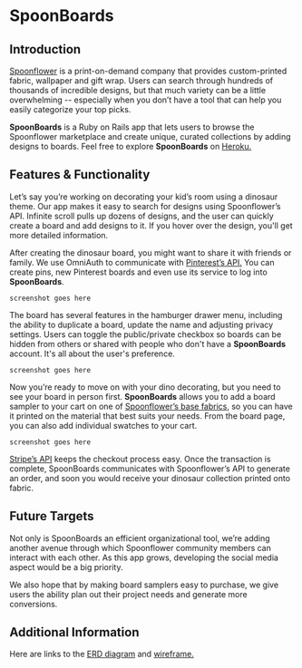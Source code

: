 # SpoonBoards

## Introduction
<a href="http://www.spoonflower.com">Spoonflower</a> is a print-on-demand company that provides custom-printed fabric, wallpaper and gift wrap. Users can search through hundreds of thousands of incredible designs, but that much variety can be a little overwhelming --  especially when you don’t have a tool that can help you easily categorize your top picks.

**SpoonBoards** is a Ruby on Rails app that lets users to browse the Spoonflower marketplace and create unique, curated collections by adding designs to boards. Feel free to explore **SpoonBoards** on <a href="https://spoonboards.herokuapp.com"> Heroku. </a>

## Features & Functionality

Let’s say you’re working on decorating your kid’s room using a dinosaur theme. Our app makes it easy to search for designs using Spoonflower’s API. Infinite scroll pulls up dozens of designs, and the user can quickly create a board and add designs to it. If you hover over the design, you'll get more detailed information.

<a href="https://s3-us-west-2.amazonaws.com/codepen-assets-cs-training/Screenshot+1.jpg"></a>

After creating the dinosaur board, you might want to share it with friends or family. We use OmniAuth to communicate with <a href="https://github.com/jot/omniauth-pinterest">Pinterest’s API.</a> You can create pins, new Pinterest boards and even use its service to log into **SpoonBoards**.  

`screenshot goes here`

The board has several features in the hamburger drawer menu, including the ability to duplicate a board, update the name and adjusting privacy settings. Users can toggle the public/private checkbox so boards can be hidden from others or shared with people who don't have a **SpoonBoards** account. It's all about the user's preference.

`screenshot goes here`

Now you’re ready to move on with your dino decorating, but you need to see your board in person first. **SpoonBoards** allows you to add a board sampler to your cart on one of <a href="http://www.spoonflower.com/spoonflower_fabrics">Spoonflower’s base fabrics</a>, so you can have it printed on the material that best suits your needs. From the board page, you can also add individual swatches to your cart.

`screenshot goes here`

<a href="https://stripe.com/docs/api">Stripe’s API</a> keeps the checkout process easy. Once the transaction is complete, SpoonBoards communicates with Spoonflower’s API to generate an order, and soon you would receive your dinosaur collection printed onto fabric.

## Future Targets

Not only is SpoonBoards an efficient organizational tool, we’re adding another avenue through which Spoonflower community members can interact with each other. As this app grows, developing the social media aspect would be a big priority.

We also hope that by making board samplers easy to purchase, we give users the ability plan out their project needs and generate more conversions.

## Additional Information

Here are links to the <a href="https://www.lucidchart.com/invitations/accept/87de5d0d-6698-4cdf-bffd-e103a8a1df51"> ERD diagram</a> and <a href="https://www.lucidchart.com/documents/view/fdcc9410-3acf-4e74-9b95-4aac6a0c6e38"> wireframe. </a>
